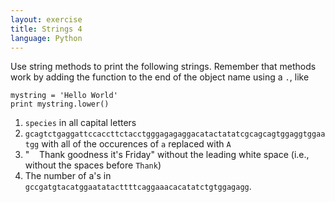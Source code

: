```yaml
---
layout: exercise
title: Strings 4
language: Python
---
```


Use string methods to print the following strings. Remember that methods work by
adding the function to the end of the object name using a `.`, like

```
mystring = 'Hello World'
print mystring.lower()
```

1. `species` in all capital letters
2. `gcagtctgaggattccaccttctacctgggagagaggacatactatatcgcagcagtggaggtggaatgg`
    with all of the occurences of `a` replaced with `A`
3.  "    Thank goodness it's Friday" without the leading white space
    (i.e., without the spaces before `Thank`)
4.  The number of a's in `gccgatgtacatggaatatacttttcaggaaacacatatctgtggagagg`.
